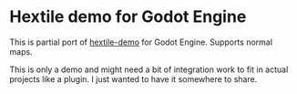 Hextile demo for Godot Engine
==================================

This is partial port of [hextile-demo](https://github.com/mmikk/hextile-demo) for Godot Engine.
Supports normal maps.

This is only a demo and might need a bit of integration work to fit in actual projects like a plugin. I just wanted to have it somewhere to share.
